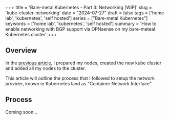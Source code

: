 +++
title = 'Bare-metal Kubernetes - Part 3: Networking [WIP]'
slug = 'kube-cluster-networking'
date = "2024-07-27"
draft = false
tags = ['home lab', 'kubernetes', 'self hosted']
series = ["Bare-metal Kubernetes"]
keywords = ['home lab', 'kubernetes', 'self hosted']
summary = 'How to enable networking with BGP support via OPNsense on my bare-meteal Kubernetes cluster'
+++

## Overview

In the [previous article](/posts/kube-cluster-bootstrap), I prepared my nodes, created the new kube cluster and added all my nodes to the cluster.

This article will outline the process that I followed to setup the network provider, known in Kubernetes land as "Container Network Interface". 

## Process

Coming soon...